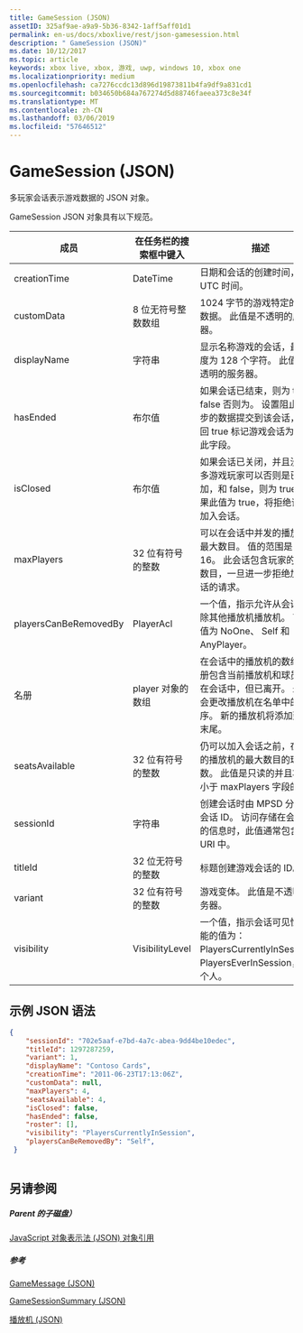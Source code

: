 ```yaml
---
title: GameSession (JSON)
assetID: 325af9ae-a9a9-5b36-8342-1aff5aff01d1
permalink: en-us/docs/xboxlive/rest/json-gamesession.html
description: " GameSession (JSON)"
ms.date: 10/12/2017
ms.topic: article
keywords: xbox live, xbox, 游戏, uwp, windows 10, xbox one
ms.localizationpriority: medium
ms.openlocfilehash: ca7276ccdc13d896d19873811b4fa9df9a831cd1
ms.sourcegitcommit: b034650b684a767274d5d88746faeea373c8e34f
ms.translationtype: MT
ms.contentlocale: zh-CN
ms.lasthandoff: 03/06/2019
ms.locfileid: "57646512"
---
```

# <a name="gamesession-json"></a>GameSession (JSON)
多玩家会话表示游戏数据的 JSON 对象。 
<a id="ID4ER"></a>

  
 
GameSession JSON 对象具有以下规范。
 
| 成员| 在任务栏的搜索框中键入| 描述| 
| --- | --- | --- | 
| creationTime| DateTime| 日期和会话的创建时间，采用 UTC 时间。 | 
| customData| 8 位无符号整数数组| 1024 字节的游戏特定的会话数据。 此值是不透明的服务器。 | 
| displayName| 字符串| 显示名称游戏的会话，最大长度为 128 个字符。 此值是不透明的服务器。 | 
| hasEnded| 布尔值| 如果会话已结束，则为 true 和 false 否则为。 设置阻止进一步的数据提交到该会话，则返回 true 标记游戏会话为只读的此字段。 | 
| isClosed| 布尔值| 如果会话已关闭，并且没有更多游戏玩家可以否则是已添加，和 false，则为 true。 如果此值为 true，将拒绝请求要加入会话。 | 
| maxPlayers| 32 位有符号的整数| 可以在会话中并发的播放机的最大数目。 值的范围是 2-16。 此会话包含玩家的最大数目，一旦进一步拒绝加入会话的请求。 | 
| playersCanBeRemovedBy| PlayerAcl| 一个值，指示允许从会话中删除其他播放机播放机。 可能的值为 NoOne、 Self 和 AnyPlayer。 | 
| 名册| player 对象的数组| 在会话中的播放机的数组。 名册包含当前播放机和球员以前在会话中，但已离开。 永远不会更改播放机在名单中的顺序。 新的播放机将添加到数组末尾。 | 
| seatsAvailable| 32 位有符号的整数| 仍可以加入会话之前，在达到的播放机的最大数目的球员的数。 此值是只读的并且将始终小于 maxPlayers 字段的值。 | 
| sessionId| 字符串| 创建会话时由 MPSD 分配的会话 ID。 访问存储在会话中的信息时，此值通常包含在 URI 中。| 
| titleId| 32 位无符号的整数| 标题创建游戏会话的 ID。| 
| variant| 32 位有符号的整数| 游戏变体。 此值是不透明的服务器。| 
| visibility| VisibilityLevel| 一个值，指示会话可见性。 可能的值为：PlayersCurrentlyInSession、 PlayersEverInSession，和每个人。| 
  
<a id="ID4EEF"></a>

 
## <a name="sample-json-syntax"></a>示例 JSON 语法
 

```json
{
    "sessionId": "702e5aaf-e7bd-4a7c-abea-9dd4be10edec",
    "titleId": 1297287259,
    "variant": 1,
    "displayName": "Contoso Cards",
    "creationTime": "2011-06-23T17:13:06Z",
    "customData": null,
    "maxPlayers": 4,
    "seatsAvailable": 4,
    "isClosed": false,
    "hasEnded": false,
    "roster": [],
    "visibility": "PlayersCurrentlyInSession",
    "playersCanBeRemovedBy": "Self",
 }
    
```

  
<a id="ID4ENF"></a>

 
## <a name="see-also"></a>另请参阅
 
<a id="ID4EPF"></a>

 
##### <a name="parent"></a>Parent 的子磁盘） 

[JavaScript 对象表示法 (JSON) 对象引用](atoc-xboxlivews-reference-json.md)

  
<a id="ID4EZF"></a>

 
##### <a name="reference"></a>参考 

[GameMessage (JSON)](json-gamemessage.md)

 [GameSessionSummary (JSON)](json-gamesessionsummary.md)

 [播放机 (JSON)](json-player.md)

   